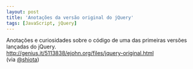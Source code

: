 ```yaml
---
layout: post
title: 'Anotações da versão original do jQuery'
tags: [JavaScript, jQuery]
---
```


Anotações e curiosidades sobre o código de uma das primeiras versões lançadas do jQuery.<br>
<http://genius.it/5113838/ejohn.org/files/jquery-original.html><br>
(via [@shiota](https://twitter.com/shiota/status/586681569101885441))
